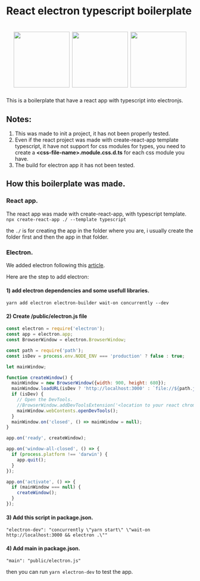 # React electron typescript boilerplate

<h1 align="center">
<span><img src="https://cursosdedesarrollo.com/wp-content/uploads/2019/11/react.svg" width="150px"></span>
<span><img src="https://lineadecodigo.com/wp-content/uploads/2017/08/typescript.png" width="150px"></span>
<span><img src="https://upload.wikimedia.org/wikipedia/commons/thumb/9/91/Electron_Software_Framework_Logo.svg/1200px-Electron_Software_Framework_Logo.svg.png" width="150px"></span>
</h1>


This is a boilerplate that have a react app with typescript into electronjs.

## Notes:
1. This was made to init a project, it has not been properly tested.
2. Even if the react project was made with create-react-app template typescript, it have not support for css modules for types, you need to create a **\<css-file-name\>.module.css.d.ts** for each css module you have.
3. The build for electron app it has not been tested.

## How this boilerplate was made.

### React app.

The react app was made with create-react-app, with typescript template.
`npx create-react-app ./ --template typescript`

the `./` is for creating the app in the folder where you are, i usually create the folder first and then the app in that folder.

### Electron.

We added electron following this [article](https://medium.com/@xagustin93/a%C3%B1adiendo-react-a-una-aplicaci%C3%B3n-de-electron-ab3df35f48fd).

Here are the step to add electron:

#### 1) add electron dependencies and some usefull libraries.
`yarn add electron electron-builder wait-on concurrently --dev`

#### 2) Create /public/electron.js file

```javascript
const electron = require('electron');
const app = electron.app;
const BrowserWindow = electron.BrowserWindow;

const path = require('path');
const isDev = process.env.NODE_ENV === 'production' ? false : true;

let mainWindow;

function createWindow() {
  mainWindow = new BrowserWindow({width: 900, height: 680});
  mainWindow.loadURL(isDev ? 'http://localhost:3000' : `file://${path.join(__dirname, '../build/index.html')}`);
  if (isDev) {
    // Open the DevTools.
    //BrowserWindow.addDevToolsExtension('<location to your react chrome extension>');
    mainWindow.webContents.openDevTools();
  }
  mainWindow.on('closed', () => mainWindow = null);
}

app.on('ready', createWindow);

app.on('window-all-closed', () => {
  if (process.platform !== 'darwin') {
    app.quit();
  }
});

app.on('activate', () => {
  if (mainWindow === null) {
    createWindow();
  }
});
```

#### 3) Add this script in package.json.
`"electron-dev": "concurrently \"yarn start\" \"wait-on http://localhost:3000 && electron .\""`

#### 4) Add main in package.json.
`"main": "public/electron.js"`

then you can run `yarn electron-dev` to test the app.